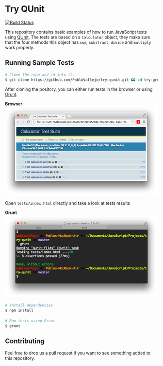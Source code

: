 Try QUnit
=======

[![Build Status](https://travis-ci.org/PabloVallejo/try-qunit.svg?branch=master)](https://travis-ci.org/PabloVallejo/try-qunit)

This repository contains basic examples of how to run JavaScript tests using [QUnit]().
The tests are based on a `Calculator` object, they make sure that the four methods this object has `sum`, `substract`, `divide` and `multiply` work properly.

## Running Sample Tests

```bash
# Clone the repo and cd into it.
$ git clone https://github.com/PabloVallejo/try-qunit.git && cd try-grunt
```

After cloning the pository, you can either run tests in the browser or using [Grunt]().

**Browser**
![](https://raw.githubusercontent.com/PabloVallejo/try-qunit/master/qunit.png)

Open `tests/index.html` directly and take a look at tests results

**Grunt**
![](https://raw.githubusercontent.com/PabloVallejo/try-qunit/master/grunt.png)

```bash
# Install dependencies
$ npm install

# Run tests using Grunt
$ grunt 
```

## Contributing

Feel free to drop us a pull request if you want to see something added to this repository.




